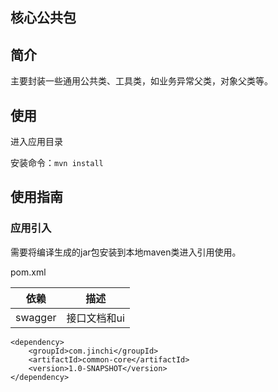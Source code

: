 核心公共包
----------

## 简介

主要封装一些通用公共类、工具类，如业务异常父类，对象父类等。

## 使用

进入应用目录

安装命令：`mvn install`

## 使用指南

### 应用引入

需要将编译生成的jar包安装到本地maven类进入引用使用。

pom.xml

|依赖|描述|
|----|----|
|swagger|接口文档和ui|
```
<dependency>
    <groupId>com.jinchi</groupId>
    <artifactId>common-core</artifactId>
    <version>1.0-SNAPSHOT</version>
</dependency>
```